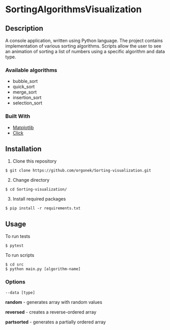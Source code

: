 # SortingAlgorithmsVisualization
## Description

A console application, written using Python language. The project contains implementation of various sorting algorithms.
Scripts allow the user to see an animation of sorting a list of numbers using a specific algorithm and data type.

### Available algorithms
- bubble_sort
- quick_sort
- merge_sort
- insertion_sort
- selection_sort


### Built With

* [Matplotlib](https://matplotlib.org/)
* [Click](https://click.palletsprojects.com/en/7.x/)
## Installation

1. Clone this repository
```console
$ git clone https://github.com/orgonek/Sorting-visualization.git
```
2. Change directory
```console
$ cd Sorting-visualization/
```
3. Install required packages
```console
$ pip install -r requirements.txt 
```

## Usage
To run tests
```console
$ pytest 
```
To run scripts
```console
$ cd src
$ python main.py [algorithm-name]
```

### Options 
```console
--data [type]
```
**random** - generates array with random values

**reversed** - creates a reverse-ordered array

**partsorted** - generates a partially ordered array




